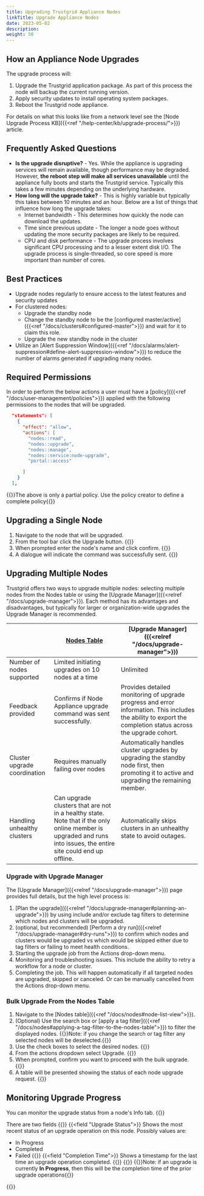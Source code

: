 ```yaml
---
title: Upgrading Trustgrid Appliance Nodes
linkTitle: Upgrade Appliance Nodes
date: 2023-05-02
description: 
weight: 50
---
```


## How an Appliance Node Upgrades
The upgrade process will:
1. Upgrade the Trustgrid application package. As part of this process the node will backup the current running version. 
1. Apply security updates to install operating system packages.
1. Reboot the Trustgrid node appliance. 

For details on what this looks like from a network level see the [Node Upgrade Process KB]({{<ref "/help-center/kb/upgrade-process/">}}) article.

## Frequently Asked Questions

* **Is the upgrade disruptive?** - Yes.  While the appliance is upgrading services will remain available, though performance may be degraded.  However, **the reboot step will make all services unavailable** until the appliance fully boots and starts the Trustgrid service. Typically this takes a few minutes depending on the underlying hardware. 
* **How long will the upgrade take?** - This is highly variable but typically this takes between 10 minutes and an hour.  Below are a list of things that influence how long the upgrade takes:
   * Internet bandwidth - This determines how quickly the node can download the updates.
   * Time since previous update - The longer a node goes without updating the more security packages are likely to be required.
   * CPU and disk performance - The upgrade process involves significant CPU processing and to a lesser extent disk I/O.  The upgrade process is single-threaded, so core speed is more important than number of cores.

## Best Practices

* Upgrade nodes regularly to ensure access to the latest features and security updates
* For clustered nodes:
   * Upgrade the standby node
   * Change the standby node to be the [configured master/active]({{<ref "/docs/clusters#configured-master">}}) and wait for it to claim this role.
   * Upgrade the new standby node in the cluster
* Utilize an [Alert Suppression Window]({{<ref "/docs/alarms/alert-suppression#define-alert-suppression-window">}}) to reduce the number of alarms generated if upgrading many nodes.

## Required Permissions
In order to perform the below actions a user must have a [policy]({{<ref "/docs/user-management/policies">}}) applied with the following permissions to the nodes that will be upgraded.
``` json
  "statements": [
    {
      "effect": "allow",
      "actions": [
        "nodes::read",
        "nodes::upgrade",
        "nodes::manage",
        "nodes::service:node-upgrade",
        "portal::access"

      ]
    }
  ],
```
{{<alert color="info">}}The above is only a partial policy. Use the policy creator to define a complete policy{{</alert>}}
## Upgrading a Single Node

1. Navigate to the node that will be upgraded. 
1. From the tool bar click the Upgrade button. {{<tgimg src="node-upgrade-button.png" width="40%" caption="Upgrade button" alt="Toolbar showing an Upgrade (surrounded by a red rectangle), Refresh and Info buttons.">}}
1. When prompted enter the node's name and click confirm. {{<tgimg src="node-upgrade-confirm.png" width="40%" caption="Node upgrade confirmation" alt="Dialogue asking to enter the node name to confirm">}}
1. A dialogue will indicate the command was successfully sent. {{<tgimg src="single-node-upgrade-report.png" width="40%" caption="Node upgrade response" alt="Dialogue stating 'Upgrade in progress">}}

## Upgrading Multiple Nodes
Trustgrid offers two ways to upgrade multiple nodes: selecting multiple nodes from the Nodes table or using the [Upgrade Manager]({{<relref "/docs/upgrade-manager">}}).  Each method has its advantages and disadvantages, but typically for larger or organization-wide upgrades the Upgrade Manager is recommended.

|   | [Nodes Table](#bulk-upgrade-from-the-nodes-table) | [Upgrade Manager]({{<relref "/docs/upgrade-manager">}}) |
|---|---|---|
|Number of nodes supported | Limited initiating upgrades on 10 nodes at a time| Unlimited |
| Feedback provided | Confirms if Node Appliance upgrade command was sent successfully. | Provides detailed monitoring of upgrade progress and error information. This includes the ability to export the completion status across the upgrade cohort. |
| Cluster upgrade coordination | Requires manually failing over nodes | Automatically handles cluster upgrades by upgrading the standby node first, then promoting it to active and upgrading the remaining member. |
| Handling unhealthy clusters | Can upgrade clusters that are not in a healthy state. Note that if the only online member is upgraded and runs into issues, the entire site could end up offline. | Automatically skips clusters in an unhealthy state to avoid outages. |


### Upgrade with Upgrade Manager

The [Upgrade Manager]({{<relref "/docs/upgrade-manager">}}) page provides full details, but the high level process is:
1. [Plan the upgrade]({{<relref "/docs/upgrade-manager#planning-an-upgrade">}}) by using include and/or exclude tag filters to determine which nodes and clusters will be upgraded. 
1. (optional, but recommended) [Perform a dry run]({{<relref "/docs/upgrade-manager#dry-runs">}}) to confirm which nodes and clusters would be upgraded vs which would be skipped either due to tag filters or failing to meet health conditions. 
1. Starting the upgrade job from the Actions drop-down menu.
1. Monitoring and troubleshooting issues. This include the ability to retry a workflow for a node or cluster.
1. Completing the job. This will happen automatically if all targeted nodes are upgraded, skipped or canceled. Or can be manually cancelled from the Actions drop-down menu.

### Bulk Upgrade From the Nodes Table
1. Navigate to the [Nodes table]({{<ref "/docs/nodes#node-list-view">}}).
1. (Optional) Use the search box or [apply a tag filter]({{<ref "/docs/nodes#applying-a-tag-filter-to-the-nodes-table">}}) to filter the displayed nodes. {{<alert color="info">}}Note: if you change the search or tag filter any selected nodes will be deselected.{{</alert>}}
1. Use the check boxes to select the desired nodes. {{<tgimg src="multi-node-select.png" width="40%" caption="Nodes table" alt="Nodes table showing two nodes selected" >}}
1. From the actions dropdown select Upgrade. {{<tgimg src="nodes-upgrade-action.png" width="40%" caption="Action > Upgrade" alt="Action dropdown menu with red box around Upgrade option">}}
1. When prompted, confirm you want to proceed with the bulk upgrade.{{<tgimg src="multi-node-upgrade-confirm.png" width="50%" caption="Confirm bulk upgrade">}}
1. A table will be presented showing the status of each node upgrade request. {{<tgimg src="multi-node-upgrade-report.png" width="70%" caption="Upgrade Operation Report" alt="Upgrade Operation Report table showing two nodes were requested to upgrade and both are in progress">}}

## Monitoring Upgrade Progress

You can monitor the upgrade status from a node's Info tab. 
{{<tgimg src="upgrade-status-inprog.png" width="75%" caption="Info tab, Upgrade in Progress">}}

There are two fields
{{<fields>}}
{{<field "Upgrade Status">}} Shows the most recent status of an upgrade operation on this node. Possibly values are:
* In Progress
* Completed
* Failed
{{</field>}}
{{<field "Completion Time">}} Shows a timestamp for the last time an upgrade operation completed. 
{{</field>}}
{{</fields>}}
{{<alert color="info">}}Note: if an upgrade is currently **In Progress**, then this will be the completion time of the prior upgrade operations{{</alert>}}

{{<tgimg src="upgrade-status-completed.png" width="80%" caption="Example of Completed upgrade status">}}